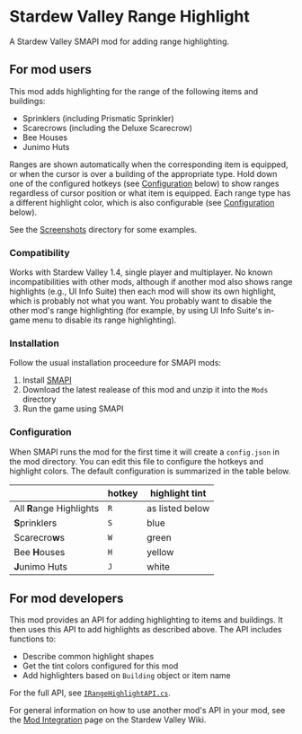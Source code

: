 # Stardew Valley Range Highlight

A Stardew Valley SMAPI mod for adding range highlighting.

## For mod users

This mod adds highlighting for the range of the following items and buildings:

* Sprinklers (including Prismatic Sprinkler)
* Scarecrows (including the Deluxe Scarecrow)
* Bee Houses
* Junimo Huts

Ranges are shown automatically when the corresponding item is equipped,
or when the cursor is over a building of the appropriate type.  Hold down one
of the configured hotkeys (see [Configuration](#configuration) below) to show ranges regardless of cursor
position or what item is equipped.  Each range type has a different
highlight color, which is also configurable (see [Configuration](#configuration) below).

See the [Screenshots](Screenshots/) directory for some examples.

### Compatibility

Works with Stardew Valley 1.4, single player and multiplayer.
No known incompatibilities with other mods, although if another mod also
shows range highlights (e.g., UI Info Suite) then each mod will show
its own highlight, which is probably not what you want.  You probably
want to disable the other mod's range highlighting (for example, by
using UI Info Suite's in-game menu to disable its range highlighting).

### Installation

Follow the usual installation proceedure for SMAPI mods:
1. Install [SMAPI](https://smapi.io)
2. Download the latest realease of this mod and unzip it into the `Mods` directory
3. Run the game using SMAPI

### Configuration

When SMAPI runs the mod for the first time it will create a `config.json`
in the mod directory.  You can edit this file to configure the hotkeys and
highlight colors.  The default configuration is summarized in the table below.

| | hotkey | highlight tint
| --- | --- | ---
| All **R**ange Highlights | `R` | as listed below
| **S**prinklers | `S` | blue
| Scarecro**w**s | `W` | green
| Bee **H**ouses | `H` | yellow
| **J**unimo Huts | `J` | white

## For mod developers

This mod provides an API for adding highlighting to items and buildings.
It then uses this API to add highlights as described above.  The API includes
functions to:
* Describe common highlight shapes
* Get the tint colors configured for this mod
* Add highlighters based on `Building` object or item name

For the full API, see [`IRangeHighlightAPI.cs`](https://github.com/jltaylor-us/StardewRangeHighlight/blob/default/RangeHighlight/IRangeHighlightAPI.cs).

For general information on how to use another mod's API in your mod,
see the [Mod Integration](https://stardewvalleywiki.com/Modding:Modder_Guide/APIs/Integrations)
page on the Stardew Valley Wiki.
